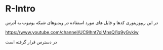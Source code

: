 # R-Intro
در این ریپوزیتوری کدها و فایل های مورد استفاده در ویدیوهای شبکه یوتیوب به آدرس

https://www.youtube.com/channel/UC9Ihnt7oiMnsQl1q9yGvkiw 

در دسترس قرار گرفته است
